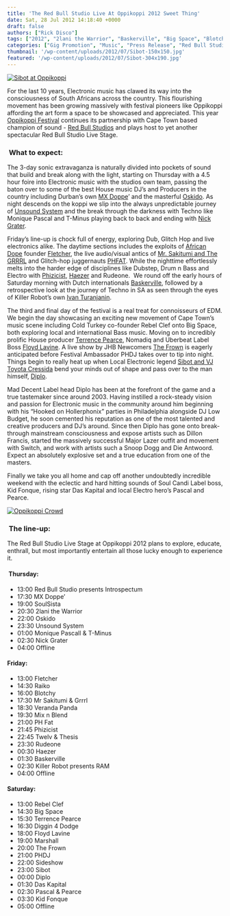 ```yaml
---
title: 'The Red Bull Studio Live At Oppikoppi 2012 Sweet Thing'
date: Sat, 28 Jul 2012 14:18:40 +0000
draft: false
authors: ["Rick Disco"]
tags: ["2012", "2lani the Warrior", "Baskerville", "Big Space", "Blotchy", "Das Kapital", "Diggin 4 Dodge", "Diplo", "fletcher", "Floyd Lavine", "Grrrl", "haezer", "kid fonque", "killer robot", "Marshall", "mix n blend", "Monique Pascall & T-Minus", "mr sakitumi", "MX Doppe", "Nick Grater", "Oppikoppi", "Oskido", "Pascal & Pierce", "ph fat", "PHDJ", "Phizicist", "Raiko", "RAM", "Rebel Clef", "Red Bull Studio Cape Town", "rudeone", "sibot", "Sideshow", "SoulSista", "Sweet Thing", "terrence pierce", "The Frown", "Twelv & Thesis", "Unsound System", "Veranda Panda"]
categories: ["Gig Promotion", "Music", "Press Release", "Red Bull Studio Cape Town"]
thumbnail: '/wp-content/uploads/2012/07/Sibot-150x150.jpg'
featured: '/wp-content/uploads/2012/07/Sibot-304x190.jpg'
---
```


[![Sibot at Oppikoppi](/wp-content/uploads/2012/07/Sibot-1024x680.jpg "Sibot at Oppikoppi")](/wp-content/uploads/2012/07/Sibot.jpg)

For the last 10 years, Electronic music has clawed its way into the consciousness of South Africans across the country. This flourishing movement has been growing massively with festival pioneers like Oppikoppi affording the art form a space to be showcased and appreciated. This year  [Oppikoppi Festival](http://www.oppikoppi.co.za/ "Oppikoppi") continues its partnership with Cape Town based champion of sound - [Red Bull Studios](http://www.redbull.co.za/cs/Satellite/en_ZA/Red-Bull-Studio-Cape-Town/001242853560191 "Red Bull Studios Cape Town") and plays host to yet another spectacular Red Bull Studio Live Stage.

###  **What to expect:**

The 3-day sonic extravaganza is naturally divided into pockets of sound that build and break along with the light, starting on Thursday with a 4.5 hour foire into Electronic music with the studios own team, passing the baton over to some of the best House music DJ’s and Producers in the country including Durban’s own [MX Doppe](http://soundcloud.com/mxdoppe "MX Doppe")’ and the masterful [Oskido](https://www.facebook.com/oskidokalawa "Oskido"). As night descends on the koppi we slip into the always unpredictable journey of [Unsound System](http://www.sshadoworkss.co.za/artist/unsound-system "Unsound System") and the break through the darkness with Techno like Monique Pascal and T-Minus playing back to back and ending with [Nick Grater](https://www.facebook.com/NickGrater.Teknotribe "Nick Grater").

Friday’s line-up is chock full of energy, exploring Dub, Glitch Hop and live electronics alike. The daytime sections includes the exploits of [African Dope](http://www.africandope.co.za/ "African Dope Records") founder [Fletcher](http://soundcloud.com/fletcher "Fletcher"), the live audio/visual antics of [Mr. Sakitumi and The GRRRL](/tag/mr-sakitumi/ "Mr Sakitumi") and Glitch-hop juggernauts [PHFAT](/tag/phfat/ "PHFAT"). While the nighttime effortlessly melts into the harder edge of disciplines like Dubstep, Drum n Bass and Electro with [Phizicist](http://soundcloud.com/phizicist "Phizicist"), [Haezer](/tag/haezer/ "HAEZER") and Rudeone.  We round off the early hours of Saturday morning with Dutch internationals [Baskerville](http://www.iwantbaskerville.com/ "Baskerville"), followed by a retrospective look at the journey of Techno in SA as seen through the eyes of Killer Robot’s own [Ivan Turanjanin](http://www.sshadoworkss.co.za/artist/ivan-turanjanin "Ivan Turanjanin").

The third and final day of the festival is a real treat for connoisseurs of EDM. We begin the day showcasing an exciting new movement of Cape Town’s music scene including Cold Turkey co-founder Rebel Clef onto Big Space, both exploring local and international Bass music. Moving on to incredibly prolific House producer [Terrence Pearce](http://soundcloud.com/terrencepearce "Terrence Pearce"), Nomadiq and Uberbeat Label Boss [Floyd Lavine](http://soundcloud.com/floyd-lavine "Floyd Lavine"). A live show by JHB Newcomers [The Frown](/tag/the-frown/ "The Frown") is eagerly anticipated before Festival Ambassador PHDJ takes over to tip into night. Things begin to really heat up when Local Electronic legend [Sibot and VJ Toyota Cressida](/tag/sibot/ "Sibot") bend your minds out of shape and pass over to the man himself, [Diplo](http://maddecent.com/artists/diplo "Diplo").

Mad Decent Label head Diplo has been at the forefront of the game and a true tastemaker since around 2003. Having instilled a rock-steady vision and passion for Electronic music in the community around him beginning with his “Hooked on Hollerphonix” parties in Philadelphia alongside DJ Low Budget, he soon cemented his reputation as one of the most talented and creative producers and DJ’s around. Since then Diplo has gone onto break-through mainstream consciousness and expose artists such as Dillon Francis, started the massively successful Major Lazer outfit and movement with Switch, and work with artists such a Snoop Dogg and Die Antwoord. Expect an absolutely explosive set and a true education from one of the masters.

Finally we take you all home and cap off another undoubtedly incredible weekend with the eclectic and hard hitting sounds of Soul Candi Label boss, Kid Fonque, rising star Das Kapital and local Electro hero’s Pascal and Pearce.

[![Oppikoppi Crowd](/wp-content/uploads/2012/07/Oppikoppi_Crowd-1024x682.jpg "Oppikoppi Crowd")](/wp-content/uploads/2012/07/Oppikoppi_Crowd.jpg)

###  The line-up:

The Red Bull Studio Live Stage at Oppikoppi 2012 plans to explore, educate, enthrall, but most importantly entertain all those lucky enough to experience it.

####  Thursday:

- 13:00        Red Bull Studio presents Introspectum
- 17:30        MX Doppe’
- 19:00        SoulSista
- 20:30        2lani the Warrior
- 22:00        Oskido
- 23:30        Unsound System
- 01:00        Monique Pascall & T-Minus
- 02:30        Nick Grater
- 04:00        Offline

#### Friday:

- 13:00        Fletcher
- 14:30        Raiko
- 16:00        Blotchy
- 17:30        Mr Sakitumi & Grrrl
- 18:30        Veranda Panda
- 19:30        Mix n Blend
- 21:00        PH Fat
- 21:45        Phizicist
- 22:45        Twelv & Thesis
- 23:30        Rudeone
- 00:30        Haezer
- 01:30        Baskerville
- 02:30        Killer Robot presents RAM
- 04:00        Offline

#### Saturday:

- 13:00        Rebel Clef
- 14:30        Big Space
- 15:30        Terrence Pearce
- 16:30        Diggin 4 Dodge
- 18:00        Floyd Lavine
- 19:00        Marshall
- 20:00        The Frown
- 21:00        PHDJ
- 22:00        Sideshow
- 23:00        Sibot
- 00:00       Diplo
- 01:30        Das Kapital
- 02:30        Pascal & Pearce
- 03:30        Kid Fonque
- 05:00        Offline
